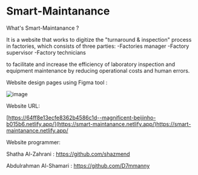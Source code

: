 # Smart-Maintanance
What's Smart-Maintanance ?

It is a website that works to digitize the "turnaround & inspection" process in factories, which consists of three parties:
-Factories manager
-Factory supervisor
-Factory technicians

to facilitate and increase the efficiency of laboratory inspection and equipment maintenance by reducing operational costs and human errors.


Website design pages using Figma tool :

![image](https://github.com/D7mmanny/Smart-Maintanance/assets/107875162/859aa6cb-40b4-46d3-b808-3f812d640c73)

Website URL:

[https://64ff8e13ecfe8362b4586c1d--magnificent-beijinho-b015b6.netlify.app/](https://smart-maintanance.netlify.app/)https://smart-maintanance.netlify.app/

Website programmer:


Shatha Al-Zahrani : https://github.com/shazmend


Abdulrahman Al-Shamari : https://github.com/D7mmanny
